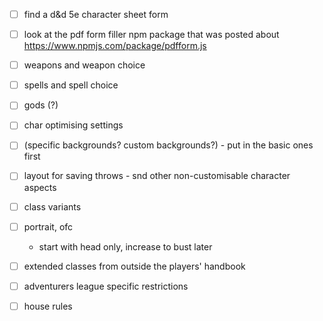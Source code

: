 - [ ] find a d&d 5e character sheet form
- [ ] look at the pdf form filler npm package that was posted about
https://www.npmjs.com/package/pdfform.js

- [ ] weapons and weapon choice
- [ ] spells and spell choice
- [ ] gods (?)
- [ ] char optimising settings

- [ ] (specific backgrounds? custom backgrounds?) - put in the basic ones first
- [ ] layout for saving throws - snd other non-customisable character aspects
- [ ] class variants
- [ ] portrait, ofc
  - start with head only, increase to bust later
- [ ] extended classes from outside the players' handbook
- [ ] adventurers league specific restrictions 
- [ ] house rules
  
